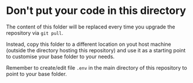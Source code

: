 # Don't put your code in this directory #

The content of this folder will be replaced every time you upgrade the repository via `git pull`.

Instead, copy this folder to a different location on yout host machine (outside the directory hosting this repository) and use it as a starting point to customise your base folder to your needs. 

Remember to create/edit file `.env` in the main directory of this repository to point to your base folder.

